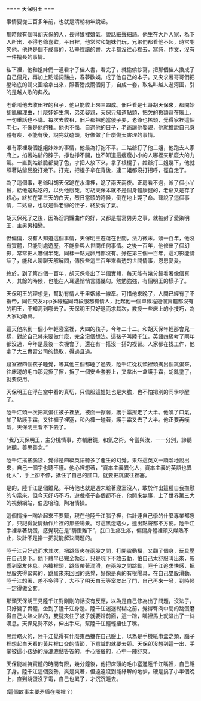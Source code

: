 ==== 天保明王 ===

事情要從三百多年前，也就是清朝初年說起。

那時候有個叫胡天保的人，長得娘裡娘氣，說話細聲細語。他生在大戶人家，為下人所出，不得老爺喜歡。平日裡，他常常和姐妹們玩，兄弟們都看他不起，時常嘲笑他。他也是個不成事的，私塾裡讀的書，大半都沒往心裡去，寫詩，作文，沒有一件擅長的事情。

私下裡，他和姐妹們一道看才子佳人書，看完了，就偷偷抄寫，把那個佳人換成了自己個兒，再加上點淫詞豔曲，春夢歡娛，成了他自己的本子。又央求著哥哥們把壓箱底的闢火圖給拿出來，照著謄成兩個男子，自成一套，取名叫越人遊河圖，引的是越人歌的典故。

老爺叫他去收田裡的租子，他只能收上來三四成。佃戶看是七哥胡天保來，都開始胡亂編理由，什麼娃娃生病，弟弟娶親，天保只知道點頭，把欠的數額寫在賬上，一句重話也不講。每次去收租，佃戶都把他當傻子耍，老爺也搖頭，覺得家裡這個老七，不像是他的種。他也不惱，自過他的日子，老爺讓他娶親，他就推說自己身體有疾，不能有後，說完就磕頭，好像做了什麼傷天害理的事情。

唯有家裡幾個姐姐妹妹的事情，他最為打抱不平。二姑爺打了他二姐，他跑去人家府上，掐著姑爺的脖子，掙也掙不開，也不知道這瘦瘦小小的人哪裡來那麼大的力氣。一直到姑爺臉都變了色，才把人放下來，拿了根棍子，姑爺打二姐幾下，他就照著姑爺屁股打幾下。打完，把棍子拿在背後，連二姐都沒打招呼，徑自走了。

為了這個事，老爺叫胡天保跪在水潭裡，跪了兩天兩夜。正房看不過，派了個小丫鬟，給他送點吃的，以免他餓死。可胡天保本就不是個身體康健的，老爺又是存了殺心，終於在第三天的白天，烈日當頭的時候，倒在地上斃了命。聽說了這個事情，二姑爺，也就是縣老爺的侄子，終於消了氣。

胡天保死了之後，因為淫詞豔曲作的好，又都是描寫男男之事，就被封了愛染明王，主男男相戀。

但偏偏，沒有人知道這個事情，天保明王遊蕩在世間，法力微末。頭一百年，他沒有實體，只能到處遊歷，不能參與人世間任何事情。之後一百年，他修出了個幻影，常常把人嚇個半死，同樣一點兒卵用都沒有。好在第三個一百年，這幻影能講話了，能和人聊聊天解解悶，傳授些這三百年來看透的世間情事，恩恩愛愛。

終於，到了第四個一百年，胡天保修出了半個實體，每天能有幾分鐘看著像個真人，其餘的時候，也能在人耳邊悄悄言語幾句。勉勉強強，有個明王的樣子了。

天保明王的理想是，幫助有情人千里姻緣一線牽。可惜他來晚了，人間已經有了不擼帝，同性交友app多線程同時段服務有情人，比起他一個單線程連個實體都沒有的明王，不知高到哪去了。天保明王只好退而求其次，教授一些床上的小技巧，為大家助助興。

這天他來到一個小年輕寢室裡，大四的孩子，今年二十二。和胡天保年輕那會兒一樣，對於自己將來要做什麼，完全沒個想法。這孩子叫陸千江，英語四級考了兩年都沒過，今年是最後一次機會了，還在有一搭沒一搭的複習。人家都在找工作，他拿了大三實習公司的錄取，得過且過。

寢室裡四個孩子睡覺，等其他三個都睡了過去，陸千江從枕頭裡頭掏出個跳蛋來，往床邊的毛巾那兒擦了擦，拆了一個安全套套上，又拿出一盒護手霜，胡亂塗了，就要使用。

天保明王在浮在空中看的真切，只佩服這娃娃也是大膽，也不怕把別的同學吵醒了。

陸千江頭一次把跳蛋往被子裡放，被面一擦著，護手霜擦走了大半。他嘆了口氣，加了點護手霜，又往褲子裡塞，和內褲一碰著，護手霜又去了大半。他正要再嘆氣，天保明王看不下去了。

“我乃天保明王，主分桃情事，亦輔磨鏡，和氣之術。今當與汝，一一分別，諦聽諦聽，善思善念。”

陸千江搖搖腦袋，覺得是四級英語聽多了產生的幻覺。果然這英文一順溜地說出來，自己一個字也聽不懂。他心裡想著，“資本主義異化人，資本主義的英語也異化人”，手上卻不停，抵住了自己的肛口，就要把跳蛋往裡塞。

是的，陸千江是個雛兒。平時他也就是週末趁著寢室沒人，敢於作出這種自我撫慰的勾當來。但今天好巧不巧，遊戲搭子各個都不在，他閒來無事，上了世界第三大的視頻網站，伯恩哈珀，陶冶情操。

這個情操一陶冶起來不要緊，現在他陸千江腦子裡，估計連自己學的什麼專業都忘了，只記得愛情動作片裡的那些場景。可這黑燈瞎火，連出點聲都不方便。陸千江手裡拿著跳蛋，感覺現在是“騎蛋難下”，肛口生疼生疼，偏偏身體裡頭又燥熱不止，決計不是擼一把就能解決問題的。

陸千江只好退而求其次，把跳蛋夾在兩股之間，打開震動檔，又翻了個身，玩具壓在自己身下。他下體早已完全勃起，只是現下不敢去動，怕自己太舒服叫出來，影響到室友休息。內褲裡頭，跳蛋帶著潤滑，在兩股之間跳動，陸千江追求快感，把屁股夾得緊緊的，跳蛋來來回回的感覺，好像是真的有根陽具，在自己雙股滑動，陸千江想著，差不多得了，大不了明天白天等室友出了門，自己再來一發，到時候一定得做全套。

那頭天保明王見陸千江對剛剛的話沒有反應，以為是自己修為出了問題，沒法子，只好變了實體，坐到了陸千江身邊。陸千江迷迷糊糊之前，覺得臀肉中間的跳蛋磨得自己火熱火熱的，雙腿夾住了被子就要蹭前面，這一蹭，嘴裡馬上就溢出了一絲嘆息。天保見勢不妙，伸出手來，幫陸千江輕輕捂住了嘴。

黑燈瞎火的，陸千江覺得有什麼東西擋在自己臉上，以為是手機紙巾盒之類，腦子裡想起白天看的黃片裡口交的情節，下意識的就要去舔。天保卻沒想到這一出，手掌被這小孩舔的溼漉漉黏答答的，手心癢癢的，心中一陣舒爽。

天保能維持實體的時間有限，幾分鐘後，他把床頭的毛巾塞進陸千江嘴裡，自己隱了身。陸千江這個姿勢，爽是爽著，但遠遠沒到能紓解的地步，硬是搞了小半個晚上，直到跳蛋沒了電，自己也累了，才沉沉睡去。

(這個故事主要矛盾在哪裡？)